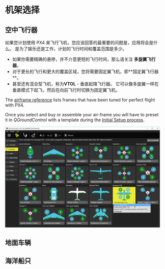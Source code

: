 # 机架选择

## 空中飞行器

如果您计划使用 PX4 来飞行飞机，您应该回答的最重要的问题是，应用将会是什么。 是为了娱乐还是工作，计划的飞行时间和覆盖范围是多少。

- 如果你需要精确的悬停，并不介意更短的飞行时间，那么请关注 **多旋翼飞行器**。
- 对于更长的飞行和更大的覆盖区域，您将需要固定翼飞机，即**固定翼飞行器 **。
- 甚至还有混合型飞机，称为**VTOL** - 垂直起降飞行器。 它可以像多旋翼一样在垂直模式下起飞，然后在向前飞行时切换为固定翼飞机。

The [airframe reference](../airframes/airframe_reference.md) lists frames that have been tuned for perfect flight with PX4.

Once you select and buy or assemble your air-frame you will have to preset it in *QGroundControl* with a template during the [Initial Setup process](../config/README.md).

![机架选择](../../assets/qgc/setup/airframe/frame_selection.png)

<!-- 
### Types of VTOL

Depending on the way the VTOL flies in copter mode or how it makes the transition there are three main types of VTOL aircraft.

**Multicopter - Airplane** - Generic airplane with pusher/puller motor and separate motors for vertical thrust. The VTOL hovers with its vertical motors. The transition is done when the forward motors are enabled and after the plane reaches cruising speed the hover motors are disabled in horizontal flight.

**Tail-sitter** - Airplane with two or more motors that sits on its tail while landed, then in vertical flight it balances in vertical frame orientation. The transition is made when the whole airplane changes its orientation from vertical to horizontal.

**Tilt-rotor** - Airplane with two or more motors that mechanical swing around an Y axis. The transition is done when gradually the motors change the thrust vector from vertical to horizontal.

-->

## 地面车辆

## 海洋船只